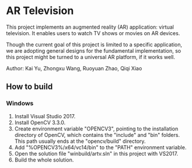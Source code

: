 # AR Television #

This project implements an augmented reality (AR) application: virtual television. It enables users to watch TV shows or movies on AR devices.

Though the current goal of this project is limited to a specific application, we are adopting general designs for the fundamental implementation, so this project might be turned to a universal AR platform, if it works well.

Author: Kai Yu, Zhongxu Wang, Ruoyuan Zhao, Qiqi Xiao

## How to build ##

### Windows ###
1. Install Visual Studio 2017.
2. Install OpenCV 3.3.0.
3. Create environment variable "OPENCV3", pointing to the installation directory of OpenCV, which contains the "include" and "bin" folders. This path usually ends at the "opencv/build" directory.
4. Add "%OPENCV3%/x64/vc14/bin" to the "PATH" environment variable.
5. Open the solution file "winbuild/artv.sln" in this project with VS2017.
6. Build the whole solution.